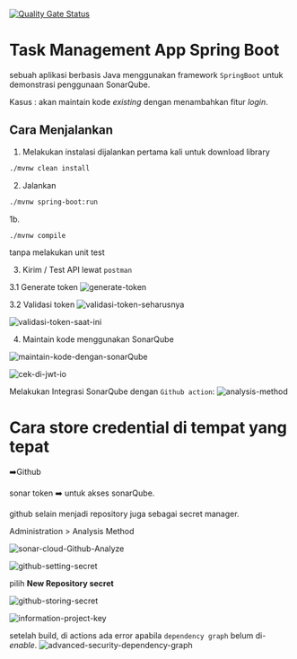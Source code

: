[![Quality Gate Status](https://sonarcloud.io/api/project_badges/measure?project=bostang_task-management-app-spring&metric=alert_status)](https://sonarcloud.io/summary/new_code?id=bostang_task-management-app-spring)
# Task Management App Spring Boot

sebuah aplikasi berbasis Java menggunakan framework `SpringBoot` untuk demonstrasi penggunaan SonarQube.

Kasus :
akan maintain kode _existing_ dengan menambahkan fitur _login_.

## Cara Menjalankan

1. Melakukan instalasi
dijalankan pertama kali untuk download library
```bash
./mvnw clean install
```

2. Jalankan
```bash
./mvnw spring-boot:run
```

1b.
```
./mvnw compile
```
tanpa melakukan unit test

3. Kirim / Test API lewat `postman`


3.1 Generate token
![generate-token](./img/generate-token.png)

3.2 Validasi token
![validasi-token-seharusnya](./img/validasi-token-seharusnya.png)

![validasi-token-saat-ini](./img/validasi-token-saat-ini.png)

4. Maintain kode menggunakan SonarQube

![maintain-kode-dengan-sonarQube](./img/maintain-kode-dengan-sonarQube.png)

![cek-di-jwt-io](./img/cek-di-jwt-io.png)


Melakukan Integrasi SonarQube dengan `Github action`:
![analysis-method](./img/analysis-method.png)


# Cara store credential di tempat yang tepat
➡️Github

sonar token ➡️ untuk akses sonarQube.

github selain menjadi repository juga sebagai secret manager.

Administration > Analysis Method

![sonar-cloud-Github-Analyze](./img/sonar-cloud-Github-Analyze.png)

![github-setting-secret](./img/github-setting-secret.png)

pilih **New Repository secret**

![github-storing-secret](./img/github-storing-secret.png)

![information-project-key](./img/information-project-key.png)


setelah build, di actions ada error apabila `dependency graph` belum di-_enable_.
![advanced-security-dependency-graph](./img/advanced-security-dependency-graph.png)
